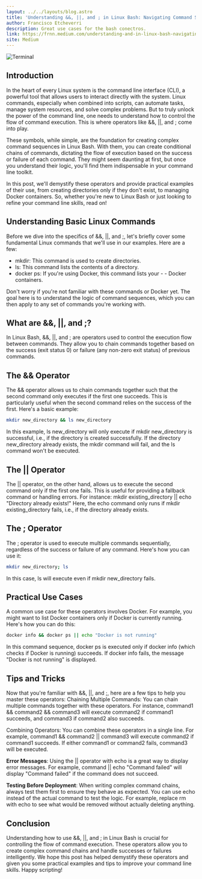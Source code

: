 ```yaml
---
layout: ../../layouts/blog.astro
title: 'Understanding &&, ||, and ; in Linux Bash: Navigating Command Sequences Like a Pro'
author: Francisco Etcheverri
description: Great use cases for the bash conectros.
link: https://frnn.medium.com/understanding-and-in-linux-bash-navigating-command-sequences-like-a-pro-fe5e72489da1
site: Medium
---
```


![Terminal](https://dev-to-uploads.s3.amazonaws.com/uploads/articles/rqmdwme3eot2nhomk0at.png)

## Introduction

In the heart of every Linux system is the command line interface (CLI), a powerful tool that allows users to interact directly with the system. Linux commands, especially when combined into scripts, can automate tasks, manage system resources, and solve complex problems. But to truly unlock the power of the command line, one needs to understand how to control the flow of command execution. This is where operators like &&, ||, and ; come into play.

These symbols, while simple, are the foundation for creating complex command sequences in Linux Bash. With them, you can create conditional chains of commands, dictating the flow of execution based on the success or failure of each command. They might seem daunting at first, but once you understand their logic, you'll find them indispensable in your command line toolkit.

In this post, we'll demystify these operators and provide practical examples of their use, from creating directories only if they don't exist, to managing Docker containers. So, whether you're new to Linux Bash or just looking to refine your command line skills, read on!

## Understanding Basic Linux Commands

Before we dive into the specifics of &&, ||, and ;, let's briefly cover some fundamental Linux commands that we'll use in our examples. Here are a few:

- mkdir: This command is used to create directories.
- ls: This command lists the contents of a directory.
- docker ps: If you're using Docker, this command lists your - - Docker containers.

Don't worry if you're not familiar with these commands or Docker yet. The goal here is to understand the logic of command sequences, which you can then apply to any set of commands you're working with.

## What are &&, ||, and ;?

In Linux Bash, &&, ||, and ; are operators used to control the execution flow between commands. They allow you to chain commands together based on the success (exit status 0) or failure (any non-zero exit status) of previous commands.

## The && Operator

The && operator allows us to chain commands together such that the second command only executes if the first one succeeds. This is particularly useful when the second command relies on the success of the first. Here's a basic example:

```bash
mkdir new_directory && ls new_directory
```

In this example, ls new_directory will only execute if mkdir new_directory is successful, i.e., if the directory is created successfully. If the directory new_directory already exists, the mkdir command will fail, and the ls command won't be executed.

## The || Operator

The || operator, on the other hand, allows us to execute the second command only if the first one fails. This is useful for providing a fallback command or handling errors. For instance:
mkdir existing_directory || echo "Directory already exists!"
Here, the echo command only runs if mkdir existing_directory fails, i.e., if the directory already exists.

## The ; Operator

The ; operator is used to execute multiple commands sequentially, regardless of the success or failure of any command. Here's how you can use it:

```bash
mkdir new_directory; ls
```

In this case, ls will execute even if mkdir new_directory fails.

## Practical Use Cases

A common use case for these operators involves Docker. For example, you might want to list Docker containers only if Docker is currently running. Here's how you can do this:

```bash
docker info && docker ps || echo "Docker is not running"
```

In this command sequence, docker ps is executed only if docker info (which checks if Docker is running) succeeds. If docker info fails, the message "Docker is not running" is displayed.

## Tips and Tricks

Now that you're familiar with &&, ||, and ;, here are a few tips to help you master these operators:
Chaining Multiple Commands: You can chain multiple commands together with these operators. For instance, command1 && command2 && command3 will execute command2 if command1 succeeds, and command3 if command2 also succeeds.

Combining Operators: You can combine these operators in a single line. For example, command1 && command2 || command3 will execute command2 if command1 succeeds. If either command1 or command2 fails, command3 will be executed.

**Error Messages**: Using the || operator with echo is a great way to display error messages. For example, command || echo "Command failed" will display "Command failed" if the command does not succeed.

**Testing Before Deployment**: When writing complex command chains, always test them first to ensure they behave as expected. You can use echo instead of the actual command to test the logic. For example, replace rm with echo to see what would be removed without actually deleting anything.

## Conclusion

Understanding how to use &&, ||, and ; in Linux Bash is crucial for controlling the flow of command execution. These operators allow you to create complex command chains and handle successes or failures intelligently. We hope this post has helped demystify these operators and given you some practical examples and tips to improve your command line skills. Happy scripting!
